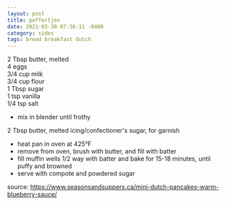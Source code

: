 ```yaml
---
layout: post
title: poffertjes
date: 2021-03-30 07:36:11 -0400
category: sides
tags: bread breakfast dutch
---
```


2 Tbsp butter, melted  
4 eggs  
3/4 cup milk  
3/4 cup flour  
1 Tbsp sugar  
1 tsp vanilla  
1/4 tsp salt  
* mix in blender until frothy

2 Tbsp butter, melted
icing/confectioner's sugar, for garnish
* heat pan in oven at 425°F
* remove from oven, brush with butter, and fill with batter
* fill muffin wells 1/2 way with batter and bake for 15-18 minutes, until puffy
  and browned
* serve with compote and powdered sugar

source: <https://www.seasonsandsuppers.ca/mini-dutch-pancakes-warm-blueberry-sauce/>
